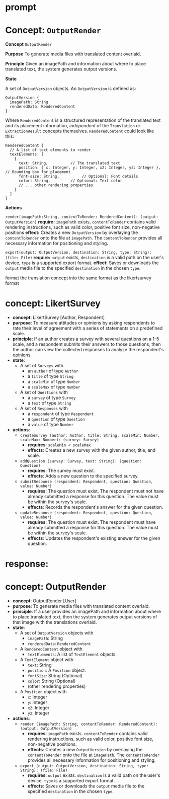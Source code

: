 # prompt
# Concept: `OutputRender`

**Concept** `OutputRender`

**Purpose** To generate media files with translated content overlaid.

**Principle** Given an imagePath and information about where to place translated text, the system generates output versions.

**State**

A set of `OutputVersion` objects. An `OutputVersion` is defined as:

```
OutputVersion {
  imagePath: String
  renderedData: RenderedContent
}
```

Where `RenderedContent` is a structured representation of the translated text and its placement information, *independent* of the `Translation` or `ExtractionResult` concepts themselves. `RenderedContent` could look like this:

```
RenderedContent {
  // A list of text elements to render
  textElements: [
    {
      text: String,          // The translated text
      position: { x: Integer, y: Integer, x2: Integer, y2: Integer }, // Bounding box for placement
      font-size: String,          // Optional: Font details
      color: String,         // Optional: Text color
      // ... other rendering properties
    }
  ]
}
```

**Actions**

`render(imagePath:String, contentToRender: RenderedContent): (output: OutputVersion)`
**require:** `imagePath` exists, `contentToRender` contains valid rendering instructions, such as valid color, positive font size, non-negative positions
**effect:** Creates a new `OutputVersion` by overlaying the `contentToRender` onto the file at `imagePath`. The `contentToRender` provides all necessary information for positioning and styling.

`export(output: OutputVersion, destination: String, type: String): (file: File)`
**require:** `output` exists, `destination` is a valid path on the user's device, `type` is a supported export format.
**effect:** Saves or downloads the `output` media file to the specified `destination` in the chosen `type`.


format the translation concept into the same format as the likertsurvey format

# concept: LikertSurvey

* **concept**: LikertSurvey \[Author, Respondent]
* **purpose**: To measure attitudes or opinions by asking respondents to rate their level of agreement with a series of statements on a predefined scale.
* **principle**: If an author creates a survey with several questions on a 1-5 scale, and a respondent submits their answers to those questions, then the author can view the collected responses to analyze the respondent's opinions.
* **state**:
  * A set of `Surveys` with
    * an `author` of type `Author`
    * a `title` of type `String`
    * a `scaleMin` of type `Number`
    * a `scaleMax` of type `Number`
  * A set of `Questions` with
    * a `survey` of type `Survey`
    * a `text` of type `String`
  * A set of `Responses` with
    * a `respondent` of type `Respondent`
    * a `question` of type `Question`
    * a `value` of type `Number`
* **actions**:
  * `createSurvey (author: Author, title: String, scaleMin: Number, scaleMax: Number): (survey: Survey)`
    * **requires**: `scaleMin < scaleMax`
    * **effects**: Creates a new survey with the given author, title, and scale.
  * `addQuestion (survey: Survey, text: String): (question: Question)`
    * **requires**: The survey must exist.
    * **effects**: Adds a new question to the specified survey.
  * `submitResponse (respondent: Respondent, question: Question, value: Number)`
    * **requires**: The question must exist. The respondent must not have already submitted a response for this question. The value must be within the survey's scale.
    * **effects**: Records the respondent's answer for the given question.
  * `updateResponse (respondent: Respondent, question: Question, value: Number)`
    * **requires**: The question must exist. The respondent must have already submitted a response for this question. The value must be within the survey's scale.
    * **effects**: Updates the respondent's existing answer for the given question.

# response:

# concept: OutputRender

* **concept**: OutputRender \[User]
* **purpose**: To generate media files with translated content overlaid.
* **principle**: If a user provides an imagePath and information about where to place translated text, then the system generates output versions of that image with the translations overlaid.
* **state**:
  * A set of `OutputVersion` objects with
    * `imagePath`: String
    * `renderedData`: `RenderedContent`
  * A `RenderedContent` object with
    * `textElements`: A list of `TextElement` objects.
  * A `TextElement` object with
    * `text`: String
    * `position`: A `Position` object.
    * `fontSize`: String (Optional)
    * `color`: String (Optional)
    * (other rendering properties)
  * A `Position` object with
    * `x`: Integer
    * `y`: Integer
    * `x2`: Integer
    * `y2`: Integer
* **actions**:
  * `render (imagePath: String, contentToRender: RenderedContent): (output: OutputVersion)`
    * **requires**: `imagePath` exists. `contentToRender` contains valid rendering instructions, such as valid color, positive font size, non-negative positions.
    * **effects**: Creates a new `OutputVersion` by overlaying the `contentToRender` onto the file at `imagePath`. The `contentToRender` provides all necessary information for positioning and styling.
  * `export (output: OutputVersion, destination: String, type: String): (file: File)`
    * **requires**: `output` exists. `destination` is a valid path on the user's device. `type` is a supported export format.
    * **effects**: Saves or downloads the `output` media file to the specified `destination` in the chosen `type`.